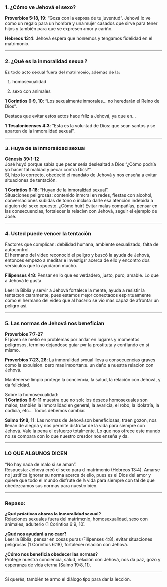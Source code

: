 ### 1. ¿Cómo ve Jehová el sexo?

**Proverbios 5:18, 19**: “Goza con la esposa de tu juventud”.
Jehová lo ve como un regalo para un hombre y una mujer casados que sirve para tener hijos y también para que se expresen amor y cariño.

**Hebreos 13:4**: Jehová espera que honremos y tengamos fidelidad en el matrimonio.  

---
### 2. ¿Qué es la inmoralidad sexual?

Es todo acto sexual fuera del matrimonio, ademas de la:

1. homosexualidad
    
2. sexo con animales  

**1 Corintios 6:9, 10**: “Los sexualmente inmorales... no heredarán el Reino de Dios”.

Destaca que evitar estos actos hace feliz a Jehová, ya que en...

**1 Tesalonicenses 4:3**: “Esta es la voluntad de Dios: que sean santos y se aparten de la inmoralidad sexual”.

---

### 3. Huya de la inmoralidad sexual

**Génesis 39:1-12**  
José huyó porque sabía que pecar sería deslealtad a Dios “¿Cómo podría yo hacer tal maldad y pecar contra Dios?”.  
Sí, hizo lo correcto, obedeció el mandato de Jehová y nos enseña a evitar situaciones de tentación.

**1 Corintios 6:18**: “Huyan de la inmoralidad sexual”.  
Situaciones peligrosas: contenido inmoral en redes, fiestas con alcohol, conversaciones subidas de tono o incluso darle esa atención indebida a alguien del sexo opuesto.
¿Cómo huir? Evitar malas compañías, pensar en las consecuencias, fortalecer la relación con Jehová, seguir el ejemplo de Jose.

---

### 4. Usted puede vencer la tentación

Factores que complican: debilidad humana, ambiente sexualizado, falta de autocontrol.  
El hermano del video reconoció el peligro y buscó la ayuda de Jehová, entonces empezo a meditar e investigar acerca de ello y encontro dos versiculos que lo ayudaron mucho.

**Filipenses 4:8**: Pensar en lo que es verdadero, justo, puro, amable. Lo que a Jehová le gusta.

Leer la Biblia y servir a Jehová fortalece la mente, ayuda a resistir la tentación claramente, pues estamos mejor conectados espiritualmente como el hermano del video que al hacerlo se vio mas capaz de afrontar un peligro asi.

---

### 5. Las normas de Jehová nos benefician

**Proverbios 7:7-27**  
El joven se metió en problemas por andar en lugares y momentos peligrosos, termino dejandose guiar por la prostituta y confiando en si mismo.  

**Proverbios 7:23, 26**: La inmoralidad sexual lleva a consecuencias graves como la expulsion, pero mas importante, un daño a nuestra relacion con Jehová. 

Mantenerse limpio protege la conciencia, la salud, la relación con Jehová, y da felicidad.

Sobre la homosexualidad:  
**1 Corintios 6:9-11** muestra que no solo los deseos homosexuales son malos; también la inmoralidad en general, la avaricia, el robo, la idolatría, la codicia, etc... Todos debemos cambiar.  

**Salmo 19:8, 11**: Las normas de Jehová son beneficiosas, traen gozon, nos llenan de alegria y nos permite disfrutar de la vida para siempre con Jehová. Vale la pena el esfuerzo totalmente. Lo que nos ofrece este mundo no se compara con lo que nuestro creador nos enseña y da.

---
### LO QUE ALGUNOS DICEN

“No hay nada de malo si se aman”.  
Respuesta: Jehová creó el sexo para el matrimonio (Hebreos 13:4). Amarse no justifica ignorar su norma acerca de ello, pues es el Dios del amor y quiere que todo el mundo disfrute de la vida para siempre con tal de que obedezcamos sus normas para nuestro bien.

---
### Repaso:

**¿Qué prácticas abarca la inmoralidad sexual?**  
Relaciones sexuales fuera del matrimonio, homosexualidad, sexo con animales, adulterio (1 Corintios 6:9, 10).

**¿Qué nos ayudará a no caer?**  
Leer la Biblia, pensar en cosas puras (Filipenses 4:8), evitar situaciones peligrosas (1 Corintios 6:18), fortalecer relación con Jehová.

**¿Cómo nos beneficia obedecer las normas?**  
Protege nuestra conciencia, salud, relación con Jehová, nos da paz, gozo y esperanza de vida eterna (Salmo 19:8, 11).

---

Si querés, también te armo el diálogo tipo para dar la lección.
